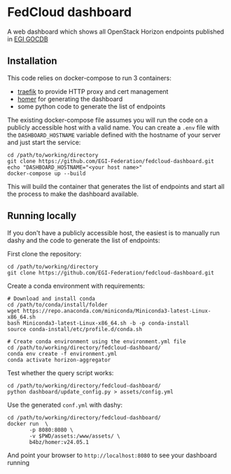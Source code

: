 # FedCloud dashboard

A web dashboard which shows all OpenStack Horizon endpoints published in
[EGI GOCDB](https://goc.egi.eu/)

## Installation

This code relies on docker-compose to run 3 containers:

- [traefik](https://traefik.io/traefik/) to provide HTTP proxy and cert
  management
- [homer](https://homer-demo.netlify.app/) for generating the dashboard
- some python code to generate the list of endpoints

The existing docker-compose file assumes you will run the code on a publicly
accessible host with a valid name. You can create a `.env` file with the
`DASHBOARD_HOSTNAME` variable defined with the hostname of your server and just
start the service:

```shell
cd /path/to/working/directory
git clone https://github.com/EGI-Federation/fedcloud-dashboard.git
echo "DASHBOARD_HOSTNAME="<your host name>"
docker-compose up --build
```

This will build the container that generates the list of endpoints and start all
the process to make the dashboard available.

## Running locally

If you don't have a publicly accessible host, the easiest is to manually run
dashy and the code to generate the list of endpoints:

First clone the repository:

```shell
cd /path/to/working/directory
git clone https://github.com/EGI-Federation/fedcloud-dashboard.git
```

Create a conda environment with requirements:

```shell
# Download and install conda
cd /path/to/conda/install/folder
wget https://repo.anaconda.com/miniconda/Miniconda3-latest-Linux-x86_64.sh
bash Miniconda3-latest-Linux-x86_64.sh -b -p conda-install
source conda-install/etc/profile.d/conda.sh

# Create conda environment using the environment.yml file
cd /path/to/working/directory/fedcloud-dashboard/
conda env create -f environment.yml
conda activate horizon-aggregator
```

Test whether the query script works:

```shell
cd /path/to/working/directory/fedcloud-dashboard/
python dashboard/update_config.py > assets/config.yml
```

Use the generated `conf.yml` with dashy:

```shell
cd /path/to/working/directory/fedcloud-dashboard/
docker run  \
       -p 8080:8080 \
       -v $PWD/assets:/www/assets/ \
       b4bz/homer:v24.05.1
```

And point your browser to `http://localhost:8080` to see your dashboard running
